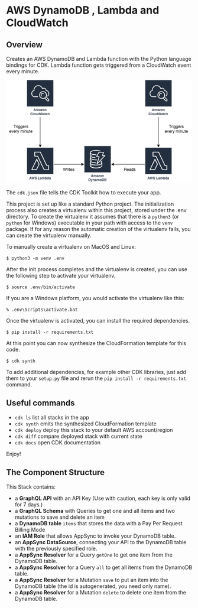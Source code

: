 # AWS DynamoDB , Lambda and CloudWatch

## Overview

Creates an AWS DynamoDB and Lambda function with the Python language bindings for CDK. Lambda function
gets triggered from a CloudWatch event every minute.

![alt text](./architecture.png "Resources created with CDK")

The `cdk.json` file tells the CDK Toolkit how to execute your app.

This project is set up like a standard Python project. The initialization
process also creates a virtualenv within this project, stored under the .env
directory. To create the virtualenv it assumes that there is a `python3`
(or `python` for Windows) executable in your path with access to the `venv`
package. If for any reason the automatic creation of the virtualenv fails,
you can create the virtualenv manually.

To manually create a virtualenv on MacOS and Linux:

```
$ python3 -m venv .env
```

After the init process completes and the virtualenv is created, you can use the following
step to activate your virtualenv.

```
$ source .env/bin/activate
```

If you are a Windows platform, you would activate the virtualenv like this:

```
% .env\Scripts\activate.bat
```

Once the virtualenv is activated, you can install the required dependencies.

```
$ pip install -r requirements.txt
```

At this point you can now synthesize the CloudFormation template for this code.

```
$ cdk synth
```

To add additional dependencies, for example other CDK libraries, just add
them to your `setup.py` file and rerun the `pip install -r requirements.txt`
command.

## Useful commands

- `cdk ls` list all stacks in the app
- `cdk synth` emits the synthesized CloudFormation template
- `cdk deploy` deploy this stack to your default AWS account/region
- `cdk diff` compare deployed stack with current state
- `cdk docs` open CDK documentation

Enjoy!

## The Component Structure

This Stack contains:

- a **GraphQL API** with an API Key (Use with caution, each key is only valid for 7 days.)
- a **GraphQL Schema** with Queries to get one and all items and two mutations to save and delete an item
- a **DynamoDB table** `items` that stores the data with a Pay Per Request Billing Mode
- an **IAM Role** that allows AppSync to invoke your DynamoDB table.
- an **AppSync DataSource**, connecting your API to the DynamoDB table with the previously specified role.
- a **AppSync Resolver** for a Query `getOne` to get one item from the DynamoDB table.
- a **AppSync Resolver** for a Query `all` to get all items from the DynamoDB table.
- a **AppSync Resolver** for a Mutation `save` to put an item into the DynamoDB table (the id is autogenerated, you need only name).
- a **AppSync Resolver** for a Mutation `delete` to delete one item from the DynamoDB table.
